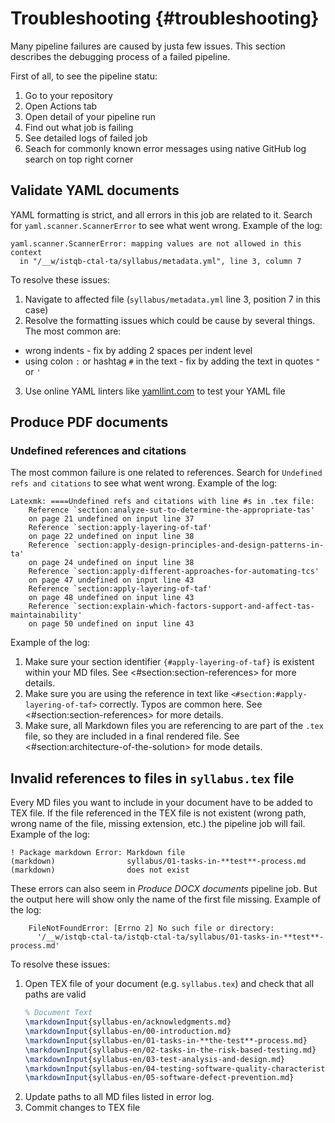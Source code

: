 # Troubleshooting {#troubleshooting}

Many pipeline failures are caused by justa few issues. This section describes the debugging process of a failed pipeline.

First of all, to see the pipeline statu:
1. Go to your repository
2. Open Actions tab
3. Open detail of your pipeline run
4. Find out what job is failing
5. See detailed logs of failed job
6. Seach for commonly known error messages using native GitHub log search on top right corner

## Validate YAML documents

YAML formatting is strict, and all errors in this job are related to it. Search for `yaml.scanner.ScannerError` to see what went wrong. Example of the log:

```
yaml.scanner.ScannerError: mapping values are not allowed in this context
  in "/__w/istqb-ctal-ta/syllabus/metadata.yml", line 3, column 7
```
To resolve these issues:
1. Navigate to affected file (`syllabus/metadata.yml` line 3, position 7 in this case)
2. Resolve the formatting issues which could be cause by several things. The most common are:
  * wrong indents - fix by adding 2 spaces per indent level
  * using colon `:` or hashtag `#` in the text - fix by adding the text in quotes `"` or `'`
3. Use online YAML linters like [yamllint.com](https://www.yamllint.com/) to test your YAML file

## Produce PDF documents

### Undefined references and citations

The most common failure is one related to references. Search for `Undefined refs and citations` to see what went wrong. Example of the log:

```
Latexmk: ====Undefined refs and citations with line #s in .tex file:
	Reference `section:analyze-sut-to-determine-the-appropriate-tas'
	on page 21 undefined on input line 37
	Reference `section:apply-layering-of-taf'
	on page 22 undefined on input line 38
	Reference `section:apply-design-principles-and-design-patterns-in-ta'
	on page 24 undefined on input line 38
	Reference `section:apply-different-approaches-for-automating-tcs'
	on page 47 undefined on input line 43
	Reference `section:apply-layering-of-taf'
	on page 48 undefined on input line 43
	Reference `section:explain-which-factors-support-and-affect-tas-maintainability'
	on page 50 undefined on input line 43
```

Example of the log:

1. Make sure your section identifier `{#apply-layering-of-taf}` is existent within your MD files. See <#section:section-references> for more details.
2. Make sure you are using the reference in text like `<#section:#apply-layering-of-taf>` correctly. Typos are common here. See <#section:section-references> for more details.
3. Make sure, all Markdown files you are referencing to are part of the `.tex` file, so they are included in a final rendered file. See <#section:architecture-of-the-solution> for mode details.


## Invalid references to files in `syllabus.tex` file

Every MD files you want to include in your document have to be added to TEX file. If the file referenced in the TEX file is not existent (wrong path, wrong name of the file, missing extension, etc.) the pipeline job will fail. Example of the log:

```
! Package markdown Error: Markdown file
(markdown)                syllabus/01-tasks-in-**test**-process.md
(markdown)                does not exist
```

These errors can also seem in *Produce DOCX documents* pipeline job. But the output here will show only the name of the first file missing. Example of the log:

```
	FileNotFoundError: [Errno 2] No such file or directory:
	  '/__w/istqb-ctal-ta/istqb-ctal-ta/syllabus/01-tasks-in-**test**-process.md'
```

To resolve these issues:

1. Open TEX file of your document (e.g. `syllabus.tex`) and check that all paths are valid
   ```tex
   % Document Text
   \markdownInput{syllabus-en/acknowledgments.md}
   \markdownInput{syllabus-en/00-introduction.md}
   \markdownInput{syllabus-en/01-tasks-in-**the-test**-process.md}
   \markdownInput{syllabus-en/02-tasks-in-the-risk-based-testing.md}
   \markdownInput{syllabus-en/03-test-analysis-and-design.md}
   \markdownInput{syllabus-en/04-testing-software-quality-characteristics.md}
   \markdownInput{syllabus-en/05-software-defect-prevention.md}
   ```
1. Update paths to all MD files listed in error log.
1. Commit changes to TEX file


